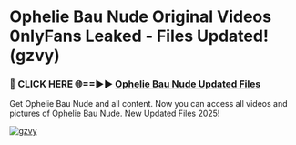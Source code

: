 # Ophelie Bau Nude Original Videos 0nlyFans Leaked - Files Updated! (gzvy)

<h3>🔴 CLICK HERE 🌐==►► <a href="https://tinyurl.com/5h6xmrr3" rel="nofollow">Ophelie Bau Nude Updated Files</a></h3>

Get Ophelie Bau Nude and all content. Now you can access all videos and pictures of Ophelie Bau Nude. New Updated Files 2025!

[![gzvy](https://i.imgur.com/KVD873Z.gif)](https://tinyurl.com/5h6xmrr3)
